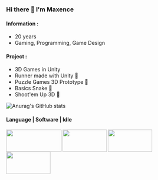 ### Hi there 👋 I'm Maxence


#### Information :
* 20 years
* Gaming, Programming, Game Design

#### Project :
* 3D Games in Unity 
* Runner made with Unity 🦊
* Puzzle Games 3D Prototype 🧩
* Basics Snake 🐍
* Shoot'em Up 3D 🔫

![Anurag's GitHub stats](https://github-readme-stats.vercel.app/api?username=terlerex&show_icons=true&theme=transparent)

#### Language | Software | Idle 

<a href="url"><img src="https://wakeupandcode.com/wp-content/uploads/2019/03/C.NET_-1024x384-1.png" align="left" height="60" width="150" ></a>
<a href="url"><img src="https://cdn.vox-cdn.com/thumbor/NK45Yx_lT1FqWQxoD34F2gjTeec=/0x0:1280x720/1600x900/cdn.vox-cdn.com/uploads/chorus_image/image/31304769/unity-logo-black_1280.0.jpg" align="left" height="60" width="120" ></a>
<a href="url"><img src="https://rafaelhart.com/assets/img/logos/vscode.png" align="left" height="60" width="120" ></a>
<a href="url"><img src="https://unity.com/sites/default/files/styles/cards_16_9/public/2020-03/fmod.jpg?itok=3AmaU06T" align="left" height="60" width="120" ></a>



  
<!--
**terlerex/Terlerex** is a ✨ _special_ ✨ repository because its `README.md` (this file) appears on your GitHub profile.

Here are some ideas to get you started:

- 🔭 I’m currently working on ...
- 🌱 I’m currently learning ...
- 👯 I’m looking to collaborate on ...
- 🤔 I’m looking for help with ...
- 💬 Ask me about ...
- 📫 How to reach me: ...
- 😄 Pronouns: ...
- ⚡ Fun fact: ...
-->
